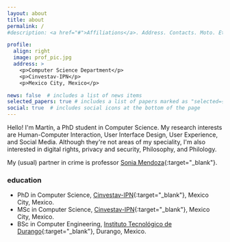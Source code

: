 ```yaml
---
layout: about
title: about
permalink: /
#description: <a href="#">Affiliations</a>. Address. Contacts. Moto. Etc.

profile:
  align: right
  image: prof_pic.jpg
  address: >
    <p>Computer Science Department</p>
    <p>Cinvestav-IPN</p>
    <p>Mexico City, Mexico</p>

news: false  # includes a list of news items
selected_papers: true # includes a list of papers marked as "selected={true}"
social: true  # includes social icons at the bottom of the page
---
```


Hello! I'm Martín, a PhD student in Computer Science. My research interests are Human-Computer Interaction, User Interface Design, User Experience, and Social Media. Although they're not areas of my speciality, I'm also interested in digital rights, privacy and security, Philosophy, and Philology.

My (usual) partner in crime is professor [Sonia Mendoza](http://delta.cs.cinvestav.mx/~smendoza/){:target="_blank"}.

### education

- PhD in Computer Science, [Cinvestav-IPN](https://www.cinvestav.mx/){:target="_blank"}, Mexico City, Mexico.
- MSc in Computer Science, [Cinvestav-IPN](https://www.cinvestav.mx/){:target="_blank"}, Mexico City, Mexico.
- BSc in Computer Engineering, [Instituto Tecnológico de Durango](https://www.itdurango.edu.mx/){:target="_blank"}, Durango, Mexico.
